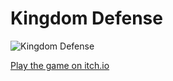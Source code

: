 # Kingdom Defense
![Kingdom Defense](https://i.imgur.com/iDRJVFF.png)

[Play the game on itch.io](https://silentstorm09.itch.io/kingdom-defense)
